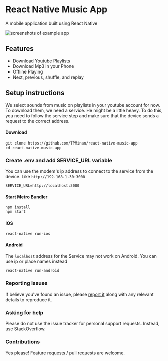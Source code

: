 # React Native Music App

A mobile application built using React Native

![screenshots of example app](https://raw.githubusercontent.com/TPMinan/react-native-music-app/master/images/screenshot.png)

## Features

- Download Youtube Playlists
- Download Mp3 in your Phone
- Offline Playing
- Next, previous, shuffle, and replay

## Setup instructions
We select sounds from music on playlists in your youtube account for now. To download them, we need a service. He might be a little heavy. To do this, you need to follow the service step and make sure that the device sends a request to the correct address.

#### Download
```console
git clone https://github.com/TPMinan/react-native-music-app
cd react-native-music-app
```

### Create .env and add SERVICE_URL variable
You can use the modem's ip address to connect to the service from the device. Like `http://192.168.1.30:3000`
```env
SERVICE_URL=http://localhost:3000
```

#### Start Metro Bundler
```console
npm install
npm start
```

#### IOS
```console
react-native run-ios
```

#### Android
The `localhost` address for the Service may not work on Android. You can use ip or place names instead

```console
react-native run-android
```


### Reporting Issues
If believe you've found an issue, please [report it](https://github.com/TPMinan/react-native-music-app/issues) along with any relevant details to reproduce it.

### Asking for help 
Please do not use the issue tracker for personal support requests. Instead, use StackOverflow.

### Contributions 
Yes please! Feature requests / pull requests are welcome.
